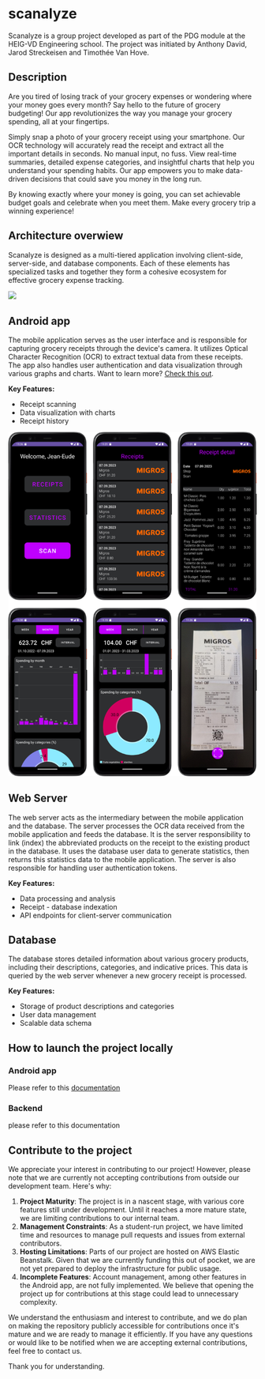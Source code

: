 # scanalyze

Scanalyze is a group project developed as part of the PDG module at the HEIG-VD Engineering school. The project was initiated by Anthony David, Jarod Streckeisen and Timothée Van Hove.

## Description

Are you tired of losing track of your grocery expenses or wondering where your money goes every month? Say hello to the future of grocery budgeting! Our app revolutionizes the way you manage your grocery spending, all at your fingertips.

Simply snap a photo of your grocery receipt using your smartphone. Our OCR technology will accurately read the receipt and extract all the important details in seconds. No manual input, no fuss. View real-time summaries, detailed expense categories, and insightful charts that help you understand your spending habits. Our app empowers you to make data-driven decisions that could save you money in the long run. 

By knowing exactly where your money is going, you can set achievable budget goals and celebrate when you meet them. Make every grocery trip a winning experience!



## Architecture overwiew

Scanalyze is designed as a multi-tiered application involving client-side, server-side, and database components. Each of these elements has specialized tasks and together they form a cohesive ecosystem for effective grocery expense tracking. 

![](C:\Users\timot\Documents\HEIG\PDG\scanalyze\docs\figures\architecture_v2.png)



## Android app

The mobile application serves as the user interface and is responsible for capturing grocery receipts through the device's camera. It utilizes Optical Character Recognition (OCR) to extract textual data from these receipts. The app also handles user authentication and data visualization through various graphs and charts. Want to learn more? [Check this out](android_app/README.md).

**Key Features:**

- Receipt scanning
- Data visualization with charts
- Receipt history

![](docs/figures/mobile_app_pages.png)



## Web Server

The web server acts as the intermediary between the mobile application and the database. The server processes the OCR data received from the mobile application and feeds the database. It is the server responsibility to link (index) the abbreviated products on the receipt to the existing product in the database. It uses the database user data to generate statistics, then returns this statistics data to the mobile application. The server is also responsible for handling user authentication tokens.

**Key Features:**

- Data processing and analysis
- Receipt - database indexation
- API endpoints for client-server communication



## Database

The database stores detailed information about various grocery products, including their descriptions, categories, and indicative prices. This data is queried by the web server whenever a new grocery receipt is processed.

**Key Features:**

- Storage of product descriptions and categories
- User data management
- Scalable data schema

## How to launch the project locally

### Android app

Please refer to this [documentation](android_app/DEPLOY.md)

### Backend

please refer to this documentation

## Contribute to the project

We appreciate your interest in contributing to our project! However, please note that we are currently not accepting contributions from outside our development team. Here's why:

1. **Project Maturity**: The project is in a nascent stage, with various core features still under development. Until it reaches a more mature state, we are limiting contributions to our internal team.
2. **Management Constraints**: As a student-run project, we have limited time and resources to manage pull requests and issues from external contributors.
3. **Hosting Limitations**: Parts of our project are hosted on AWS Elastic Beanstalk. Given that we are currently funding this out of pocket, we are not yet prepared to deploy the infrastructure for public usage.
4. **Incomplete Features**: Account management, among other features in the Android app, are not fully implemented. We believe that opening the project up for contributions at this stage could lead to unnecessary complexity.

We understand the enthusiasm and interest to contribute, and we do plan on making the repository publicly accessible for contributions once it's mature and we are ready to manage it efficiently. If you have any questions or would like to be notified when we are accepting external contributions, feel free to contact us.

Thank you for understanding.